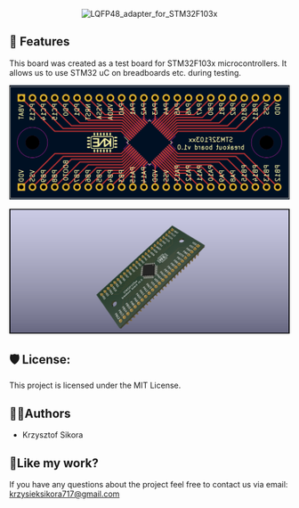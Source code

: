 <p align="center"><img src="https://socialify.git.ci/411568/LQFP48_adapter_for_STM32F103x/image?description=1&name=1&pattern=Circuit+Board&theme=Dark" alt="LQFP48_adapter_for_STM32F103x" width="640" height="320" /></p>


<h2>🧐 Features</h2>

This board was created as a test board for STM32F103x microcontrollers. It allows us to use STM32 uC on breadboards etc. during testing. 

![PCBdesign](/adapter_LQFP48/pcb_view.png)

![3dView](/adapter_LQFP48/adapter_LQFP48_3d.png)

<h2>🛡️ License:</h2>

This project is licensed under the MIT License.


<h2> 🙋‍♂️Authors </h2>

- Krzysztof Sikora

<h2>💖Like my work?</h2>

If you have any questions about the project feel free to contact us via email: krzysieksikora717@gmail.com